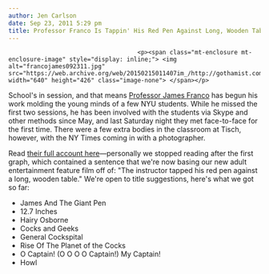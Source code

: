 ```yaml
---
author: Jen Carlson
date: Sep 23, 2011 5:29 pm
title: Professor Franco Is Tappin' His Red Pen Against Long, Wooden Tables At NYU
---
```


	
										<p><span class="mt-enclosure mt-enclosure-image" style="display: inline;"> <img alt="francojames092311.jpg" src="https://web.archive.org/web/20150215011407im_/http://gothamist.com/attachments/arts_jen/francojames092311.jpg" width="640" height="426" class="image-none"> </span></p>

<p>School&apos;s in session, and that means <a href="https://web.archive.org/web/20150215011407/http://gothamist.com/tags/professorfranco">Professor James Franco</a> has begun his work molding the young minds of a few NYU students. While he missed the first two sessions, he has been involved with the students via Skype and other methods since May, and last Saturday night they met face-to-face for the first time. There were a few extra bodies in the classroom at Tisch, however, with the NY Times coming in with a photographer.</p>

<p>Read <a href="https://web.archive.org/web/20150215011407/http://cityroom.blogs.nytimes.com/2011/09/23/my-teachers-a-movie-star-and-all-he-wants-to-talk-about-is-poetry/#?wtoeid=growl1_r1_v1">their full account here</a>&#x2014;personally we stopped reading after the first graph, which contained a sentence that we&apos;re now basing our new adult entertainment feature film off of: &quot;The instructor tapped his red pen against a long, wooden table.&quot; We&apos;re open to title suggestions, here&apos;s what we got so far:</p><ul><li>James And The Giant Pen<br>
</li><li>12.7 Inches<br>
</li><li>Hairy Osborne<br>
</li><li>Cocks and Geeks<br>
</li><li>General Cockspital<br>
</li><li>Rise Of The Planet of the Cocks<br>
</li><li>O Captain! (O O O O Captain!) My Captain!<br>
</li><li>Howl</li></ul><p></p>					
										
									
				
